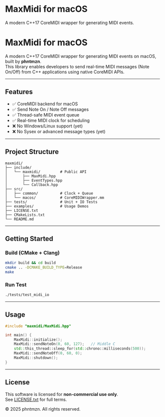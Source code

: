 # MaxMidi for macOS

A modern C++17 CoreMIDI wrapper for generating MIDI events.
# MaxMidi for macOS

A modern C++17 CoreMIDI wrapper for generating MIDI events on macOS, built by **phntmzn**.  
This library enables developers to send real-time MIDI messages (Note On/Off) from C++ applications using native CoreMIDI APIs.

---

## Features

- ✅ CoreMIDI backend for macOS
- ✅ Send Note On / Note Off messages
- ✅ Thread-safe MIDI event queue
- ✅ Real-time MIDI clock for scheduling
- ❌ No Windows/Linux support (yet)
- ❌ No Sysex or advanced message types (yet)

---

## Project Structure

```
maxmidi/
├── include/
│   └── maxmidi/         # Public API
│       ├── MaxMidi.hpp
│       ├── EventTypes.hpp
│       └── Callback.hpp
├── src/
│   ├── common/          # Clock + Queue
│   └── macos/           # CoreMIDIWrapper.mm
├── tests/               # Unit + IO Tests
├── examples/            # Usage Demos
├── LICENSE.txt
├── CMakeLists.txt
└── README.md
```

---

## Getting Started

### Build (CMake + Clang)

```bash
mkdir build && cd build
cmake .. -DCMAKE_BUILD_TYPE=Release
make
```

### Run Test

```bash
./tests/test_midi_io
```

---

## Usage

```cpp
#include "maxmidi/MaxMidi.hpp"

int main() {
    MaxMidi::initialize();
    MaxMidi::sendNoteOn(0, 60, 127);   // Middle C
    std::this_thread::sleep_for(std::chrono::milliseconds(500));
    MaxMidi::sendNoteOff(0, 60, 0);
    MaxMidi::shutdown();
}
```

---

## License

This software is licensed for **non-commercial use only**.  
See [LICENSE.txt](./LICENSE.txt) for full terms.

&copy; 2025 phntmzn. All rights reserved.